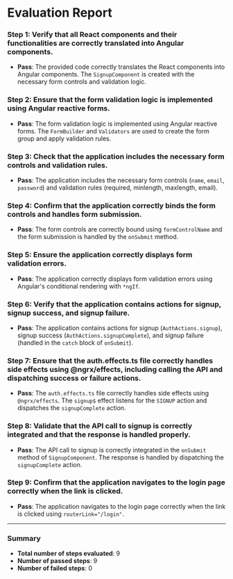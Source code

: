 # Evaluation Report

### Step 1: Verify that all React components and their functionalities are correctly translated into Angular components.
- **Pass**: The provided code correctly translates the React components into Angular components. The `SignupComponent` is created with the necessary form controls and validation logic.

### Step 2: Ensure that the form validation logic is implemented using Angular reactive forms.
- **Pass**: The form validation logic is implemented using Angular reactive forms. The `FormBuilder` and `Validators` are used to create the form group and apply validation rules.

### Step 3: Check that the application includes the necessary form controls and validation rules.
- **Pass**: The application includes the necessary form controls (`name`, `email`, `password`) and validation rules (required, minlength, maxlength, email).

### Step 4: Confirm that the application correctly binds the form controls and handles form submission.
- **Pass**: The form controls are correctly bound using `formControlName` and the form submission is handled by the `onSubmit` method.

### Step 5: Ensure the application correctly displays form validation errors.
- **Pass**: The application correctly displays form validation errors using Angular's conditional rendering with `*ngIf`.

### Step 6: Verify that the application contains actions for signup, signup success, and signup failure.
- **Pass**: The application contains actions for signup (`AuthActions.signup`), signup success (`AuthActions.signupComplete`), and signup failure (handled in the `catch` block of `onSubmit`).

### Step 7: Ensure that the auth.effects.ts file correctly handles side effects using @ngrx/effects, including calling the API and dispatching success or failure actions.
- **Pass**: The `auth.effects.ts` file correctly handles side effects using `@ngrx/effects`. The `signup$` effect listens for the `SIGNUP` action and dispatches the `signupComplete` action.

### Step 8: Validate that the API call to signup is correctly integrated and that the response is handled properly.
- **Pass**: The API call to signup is correctly integrated in the `onSubmit` method of `SignupComponent`. The response is handled by dispatching the `signupComplete` action.

### Step 9: Confirm that the application navigates to the login page correctly when the link is clicked.
- **Pass**: The application navigates to the login page correctly when the link is clicked using `routerLink="/login"`.

---

### Summary
- **Total number of steps evaluated**: 9
- **Number of passed steps**: 9
- **Number of failed steps**: 0